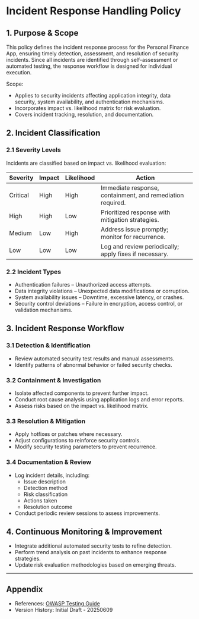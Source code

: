 # Incident Response Handling Policy

## 1. Purpose & Scope
This policy defines the incident response process for the Personal Finance App, ensuring timely detection, assessment, and resolution of security incidents. Since all incidents are identified through self-assessment or automated testing, the response workflow is designed for individual execution.

Scope:
- Applies to security incidents affecting application integrity, data security, system availability, and authentication mechanisms.
- Incorporates impact vs. likelihood matrix for risk evaluation.
- Covers incident tracking, resolution, and documentation.

## 2. Incident Classification

### 2.1 Severity Levels
Incidents are classified based on impact vs. likelihood evaluation:

| Severity | Impact | Likelihood | Action |
|----------|--------|------------|--------|
| Critical | High | High | Immediate response, containment, and remediation required. |
| High | High | Low | Prioritized response with mitigation strategies. |
| Medium | Low | High | Address issue promptly; monitor for recurrence. |
| Low | Low | Low | Log and review periodically; apply fixes if necessary. |

### 2.2 Incident Types
- Authentication failures – Unauthorized access attempts.
- Data integrity violations – Unexpected data modifications or corruption.
- System availability issues – Downtime, excessive latency, or crashes.
- Security control deviations – Failure in encryption, access control, or validation mechanisms.

## 3. Incident Response Workflow

### 3.1 Detection & Identification
- Review automated security test results and manual assessments.
- Identify patterns of abnormal behavior or failed security checks.

### 3.2 Containment & Investigation
- Isolate affected components to prevent further impact.
- Conduct root cause analysis using application logs and error reports.
- Assess risks based on the impact vs. likelihood matrix.

### 3.3 Resolution & Mitigation
- Apply hotfixes or patches where necessary.
- Adjust configurations to reinforce security controls.
- Modify security testing parameters to prevent recurrence.

### 3.4 Documentation & Review
- Log incident details, including:
  - Issue description
  - Detection method
  - Risk classification
  - Actions taken
  - Resolution outcome
- Conduct periodic review sessions to assess improvements.

## 4. Continuous Monitoring & Improvement
- Integrate additional automated security tests to refine detection.
- Perform trend analysis on past incidents to enhance response strategies.
- Update risk evaluation methodologies based on emerging threats.

---
## Appendix
- References: [OWASP Testing Guide](https://owasp.org/www-project-web-security-testing-guide/)
- Version History: Initial Draft - 20250609
